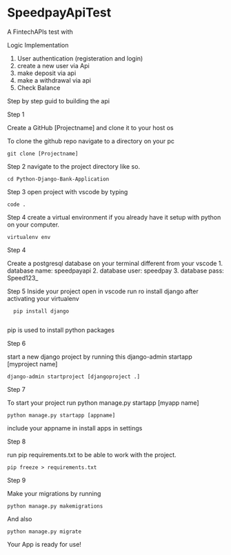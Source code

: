 # SpeedpayApiTest
A FintechAPIs test with 

Logic Implementation
1. User authentication  (registeration and login)
2. create a new user via Api
3. make deposit via api
4. make a withdrawal via api
5. Check Balance

Step by step guid to building the api

Step 1

Create a GitHub [Projectname] and clone it to your host os

To clone the github repo navigate to a directory on your pc 
```
git clone [Projectname]

```
Step 2
navigate to the project directory like so. 

```
cd Python-Django-Bank-Application
```
Step 3
open project with vscode by typing
```
code .
```
Step 4
create a virtual environment if you already have it setup with python  on 
your computer.

``` 
virtualenv env
```

Step 4

Create a postgresql database on your terminal different from your vscode
	1. database name: speedpayapi
	2. database user: speedpay
	3. database pass: Speed123_

Step 5
Inside your project open in vscode run ro install django after activating your virtualenv 
```
  pip install django 
  
```
pip is used to install python packages

Step 6

start a new django project by running this django-admin startapp [myproject name]
```
django-admin startproject [djangoproject .]
```
Step 7

To start your project run python manage.py startapp [myapp name]
```
python manage.py startapp [appname]
```
include your appname in install apps in settings


Step 8

run pip requirements.txt to be able to  work with 
the project. 

```
pip freeze > requirements.txt 

```

Step 9

Make your migrations by running 

```
python manage.py makemigrations
```
And also
```
python manage.py migrate 
```
Your App is ready for use!
